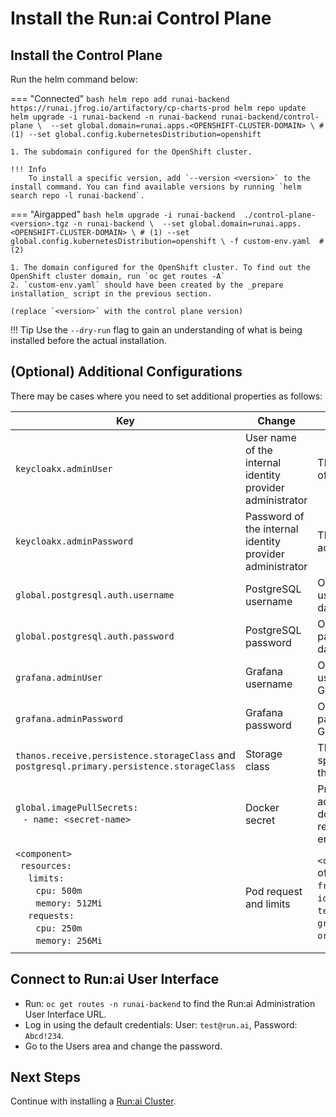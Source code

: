 # Install the Run:ai Control Plane

## Install the Control Plane

Run the helm command below:

=== "Connected"
    ``` bash
    helm repo add runai-backend https://runai.jfrog.io/artifactory/cp-charts-prod
    helm repo update
    helm upgrade -i runai-backend -n runai-backend runai-backend/control-plane \ 
        --set global.domain=runai.apps.<OPENSHIFT-CLUSTER-DOMAIN> \ # (1)
        --set global.config.kubernetesDistribution=openshift 
    ```

    1. The subdomain configured for the OpenShift cluster.

    !!! Info
        To install a specific version, add `--version <version>` to the install command. You can find available versions by running `helm search repo -l runai-backend`.

=== "Airgapped"
    ``` bash
    helm upgrade -i runai-backend  ./control-plane-<version>.tgz -n runai-backend \ 
        --set global.domain=runai.apps.<OPENSHIFT-CLUSTER-DOMAIN> \ # (1)
        --set global.config.kubernetesDistribution=openshift \
        -f custom-env.yaml  # (2)
    ```

    1. The domain configured for the OpenShift cluster. To find out the OpenShift cluster domain, run `oc get routes -A`
    2. `custom-env.yaml` should have been created by the _prepare installation_ script in the previous section. 

    (replace `<version>` with the control plane version)


!!! Tip
    Use the  `--dry-run` flag to gain an understanding of what is being installed before the actual installation. 


## (Optional) Additional Configurations

There may be cases where you need to set additional properties as follows:

|  Key     | Change   | Description |
|----------|----------|-------------| 
| `keycloakx.adminUser` | User name of the internal identity provider administrator | This user is the administrator of Keycloak | 
| `keycloakx.adminPassword` | Password of the internal identity provider administrator | This password is for the administrator of Keycloak | 
| `global.postgresql.auth.username`  | PostgreSQL username | Override the Run:ai default user name for the Run:ai database  |
| `global.postgresql.auth.password`  | PostgreSQL password | Override the Run:ai default password for the Run:ai database  |
| `grafana.adminUser`  | Grafana username  |   Override the Run:ai default user name for accessing Grafana |
| `grafana.adminPassword`  | Grafana password  |   Override the Run:ai default password for accessing Grafana |
| `thanos.receive.persistence.storageClass` and `postgresql.primary.persistence.storageClass` | Storage class | The installation to work with a specific storage class rather than the default one |
| `global.imagePullSecrets:` <br> &ensp; `- name: <secret-name>`  | Docker secret | Provide credentials for accessing the organization's docker registry. This is required for air-gapped environments  |
| `<component>` <br> &ensp;`resources:` <br> &emsp; `limits:` <br> &emsp; &ensp; `cpu: 500m` <br> &emsp; &ensp; `memory: 512Mi` <br> &emsp; `requests:` <br> &emsp; &ensp; `cpu: 250m` <br> &emsp; &ensp; `memory: 256Mi`  | Pod request and limits  |  `<component>` may be anyone of the following: `backend`, `frontend`, `assetsService`, `identityManager`, `tenantsManager`, `keycloakx`, `grafana`, `authorization`, `orgUnitService`,`policyService`  |   
|<div style="width:200px"></div>| | |Use the `--set` syntax in the helm command above.  

## Connect to Run:ai User Interface

* Run: `oc get routes -n runai-backend` to find the Run:ai Administration User Interface URL. 
* Log in using the default credentials: User: `test@run.ai`, Password: `Abcd!234`. 
* Go to the Users area and change the password. 

## Next Steps

Continue with installing a [Run:ai Cluster](cluster.md).
